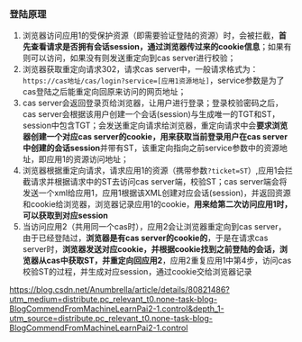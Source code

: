 ### 登陆原理
1. 浏览器访问应用1的受保护资源（即需要验证登陆的资源）时，会被拦截，**首先查看请求是否拥有会话session，通过浏览器传过来的cookie信息**；如果有则可以访问，如果没有则发送重定向到cas server进行校验；
2. 浏览器获取重定向请求302，请求cas server中，一般请求格式为：`https://cas地址/cas/login?service=[应用1资源地址]`，service参数是为了cas登陆之后能重定向回原来访问的网页地址；
3. cas server会返回登录页给浏览器，让用户进行登录；登录校验密码之后，cas server会根据该用户创建一个会话(session)与生成唯一的TGT和ST，session中包含TGT；会发送重定向请求给浏览器，重定向请求中会**要求浏览器创建一个对应cas server的cookie，用来获取当前登录用户在cas server中创建的会话session**并带有ST，该重定向指向之前service参数中的资源地址，即应用1的资源访问地址；
4. 浏览器根据重定向请求，请求应用1的资源（携带参数`?ticket=ST`）,应用1会拦截请求并根据请求中的ST去访问cas server端，校验ST；cas server端会将发送一个xml给应用1，应用1根据该XML创建对应会话(session)，并返回资源和cookie给浏览器，浏览器记录应用1的cookie，**用来给第二次访问应用1时，可以获取到对应session**
5. 当访问应用2（共用同一个cas时），应用2会让浏览器重定向到cas server，由于已经登陆过，**浏览器是有cas server的cookie的**，于是在请求cas server时，**浏览器发送对应cookie，并根据cookie找到之前登陆的会话，浏览器从cas中获取ST，并重定向回应用2**，应用2重复应用1中第4步，访问cas校验ST的过程，并生成对应session，通过cookie交给浏览器记录


https://blog.csdn.net/Anumbrella/article/details/80821486?utm_medium=distribute.pc_relevant_t0.none-task-blog-BlogCommendFromMachineLearnPai2-1.control&depth_1-utm_source=distribute.pc_relevant_t0.none-task-blog-BlogCommendFromMachineLearnPai2-1.control